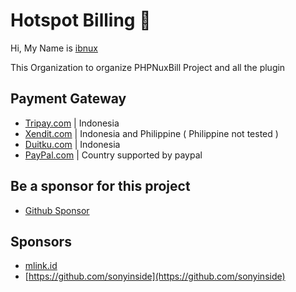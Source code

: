 # Hotspot Billing 👋

Hi, My Name is [ibnux](https://github.com/ibnux)

This Organization to organize PHPNuxBill Project and all the plugin

## Payment Gateway

- [Tripay.com](https://github.com/hotspotbilling/phpnuxbill-tripay) | Indonesia
- [Xendit.com](https://github.com/hotspotbilling/phpnuxbill-xendit) | Indonesia and Philippine ( Philippine not tested )
- [Duitku.com](https://github.com/hotspotbilling/phpnuxbill-duitku) | Indonesia
- [PayPal.com](https://github.com/hotspotbilling/phpnuxbill-paypal) | Country supported by paypal

## Be a sponsor for this project

- [Github Sponsor](https://github.com/sponsors/ibnux)

## Sponsors

- [mlink.id](https://mlink.id)
- [https://github.com/sonyinside](https://github.com/sonyinside)
